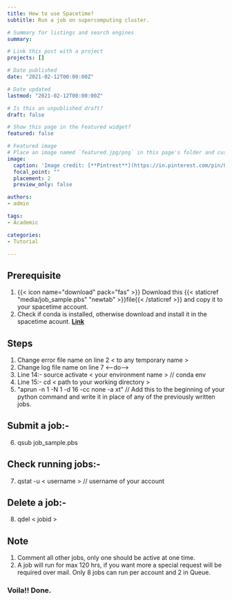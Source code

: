 ```yaml
---
title: How to use Spacetime?
subtitle: Run a job on supercomputing cluster. 

# Summary for listings and search engines
summary:

# Link this post with a project
projects: []

# Date published
date: "2021-02-12T00:00:00Z"

# Date updated
lastmod: "2021-02-12T00:00:00Z"

# Is this an unpublished draft?
draft: false

# Show this page in the Featured widget?
featured: false

# Featured image
# Place an image named `featured.jpg/png` in this page's folder and customize its options here.
image:
  caption: 'Image credit: [**Pintrest**](https://in.pinterest.com/pin/88523948908347616/)'
  focal_point: ""
  placement: 2
  preview_only: false

authors:
- admin

tags:
- Academic

categories:
- Tutorial

---
```

## Prerequisite
1. {{< icon name="download" pack="fas" >}} Download this {{< staticref "media/job_sample.pbs" "newtab" >}}file{{< /staticref >}} and copy it to your spacetime account.
2. Check if conda is installed, otherwise download and install it in the spacetime acount. 
   [**Link**](https://docs.conda.io/projects/conda/en/latest/user-guide/install/linux.html)

## Steps
1. Change error file name on line 2 < to any temporary name >
2. Change log file name on line 7 <--do-->
3. Line 14:- source activate < your environment name >  // conda env
4. Line 15:- cd < path to your working directory >
5. "aprun -n 1 -N 1 -d 16 -cc none -a xt" // Add this to the beginning of your python command and write it in place of any of the previously written jobs.

## Submit a job:-
6. qsub job_sample.pbs

## Check running jobs:-
7. qstat -u < username >  // username of your account

## Delete a job:-
8. qdel < jobid >

## Note
1. Comment all other jobs, only one should be active at one time.
2. A job will run for max 120 hrs, if you want more a special request will be required over mail. 
Only 8 jobs can run per account and 2 in Queue.

### Voila!! Done.
